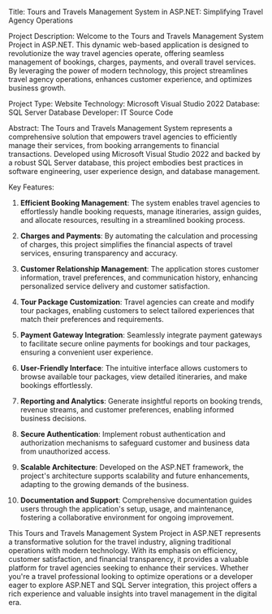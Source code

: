 Title: Tours and Travels Management System in ASP.NET: Simplifying Travel Agency Operations

Project Description:
Welcome to the Tours and Travels Management System Project in ASP.NET. This dynamic web-based application is designed to revolutionize the way travel agencies operate, offering seamless management of bookings, charges, payments, and overall travel services. By leveraging the power of modern technology, this project streamlines travel agency operations, enhances customer experience, and optimizes business growth.

Project Type: Website
Technology: Microsoft Visual Studio 2022
Database: SQL Server Database
Developer: IT Source Code

Abstract:
The Tours and Travels Management System represents a comprehensive solution that empowers travel agencies to efficiently manage their services, from booking arrangements to financial transactions. Developed using Microsoft Visual Studio 2022 and backed by a robust SQL Server database, this project embodies best practices in software engineering, user experience design, and database management.

Key Features:

1. **Efficient Booking Management**: The system enables travel agencies to effortlessly handle booking requests, manage itineraries, assign guides, and allocate resources, resulting in a streamlined booking process.

2. **Charges and Payments**: By automating the calculation and processing of charges, this project simplifies the financial aspects of travel services, ensuring transparency and accuracy.

3. **Customer Relationship Management**: The application stores customer information, travel preferences, and communication history, enhancing personalized service delivery and customer satisfaction.

4. **Tour Package Customization**: Travel agencies can create and modify tour packages, enabling customers to select tailored experiences that match their preferences and requirements.

5. **Payment Gateway Integration**: Seamlessly integrate payment gateways to facilitate secure online payments for bookings and tour packages, ensuring a convenient user experience.

6. **User-Friendly Interface**: The intuitive interface allows customers to browse available tour packages, view detailed itineraries, and make bookings effortlessly.

7. **Reporting and Analytics**: Generate insightful reports on booking trends, revenue streams, and customer preferences, enabling informed business decisions.

8. **Secure Authentication**: Implement robust authentication and authorization mechanisms to safeguard customer and business data from unauthorized access.

9. **Scalable Architecture**: Developed on the ASP.NET framework, the project's architecture supports scalability and future enhancements, adapting to the growing demands of the business.

10. **Documentation and Support**: Comprehensive documentation guides users through the application's setup, usage, and maintenance, fostering a collaborative environment for ongoing improvement.

This Tours and Travels Management System Project in ASP.NET represents a transformative solution for the travel industry, aligning traditional operations with modern technology. With its emphasis on efficiency, customer satisfaction, and financial transparency, it provides a valuable platform for travel agencies seeking to enhance their services. Whether you're a travel professional looking to optimize operations or a developer eager to explore ASP.NET and SQL Server integration, this project offers a rich experience and valuable insights into travel management in the digital era.
